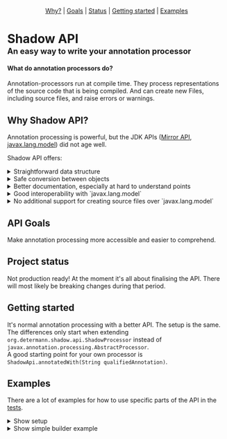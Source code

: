 <p align="center">
  <a href="#why-shadow-api">Why?</a> |
  <a href="#api-goals">Goals</a> |
  <a href="#project-status">Status</a> |
  <a href="#getting-started">Getting started</a> |
  <a href="#examples">Examples</a>
</p>

# Shadow API <br><b style="font-size: 65%">An easy way to write your annotation processor</b>


#### What do annotation processors do?

Annotation-processors run at compile time. They process representations of the source code that is being compiled. And can create 
new Files, including source files, and raise errors or warnings.


## Why Shadow API?

Annotation processing is powerful, but the JDK APIs 
(<a href = "https://docs.oracle.com/javase/7/docs/jdk/api/apt/mirror/overview-summary.html">Mirror API</a>,
<a href = "https://docs.oracle.com/en/java/javase/17/docs/api/java.compiler/javax/lang/model/package-summary.html">javax.lang.model</a>)
did not age well.

Shadow API offers:

<details><summary>Straightforward data structure</summary>
<table>
<tr>
<th>Shadow API</th>
<th>JDK</th>
</tr>
<tr>
<td width="280">

- Shadow
  - Declared
    - Class 
    - Enum 
    - Record 
    - Annotation
        - AnnotationUsage
  - Array
  - Executable
    - Constructor
    - Method
  - Intersection
  - Void
  - Module
  - Package
  - RecordComponent
  - Null
  - Primitive
  - Generic
  - Wildcard
  - Variable
    - EnumConstant
    - Field
    - Parameter
</td>
<td width="280">

- TypeMirror
  - ReferenceType
    - ArrayType  
    - DeclaredType  
    - ErrorType  
    - NullType  
    - TypeVariable
  - ExecutableType
  - IntersectionType
  - NoType
  - PrimitiveType
  - UnionType
  - WildcardType
  

- AnnotationMirror


- Element
  - ExecutableElement
  - ModuleElement
  - PackageElement
  - RecordComponentElement
  - TypeElement
  - TypeParameterElement
  - VariableElement
</td>
</tr>
</table>
</details>
<details><summary>Safe conversion between objects </summary>
<br/>

**Let's say you process the following class and want to get the type of the list**

````java
import java.util.List;

class MyClass
{
   private final List<String> myField;
}
````
<br/>
<table>
<tr>
<th>Shadow API</th>
<th>JDK</th>
</tr>
<tr>
<td width="50%">

````java
class ConversionTest
{
  @Test
  void testConversion()
  {
    CompilationTest
      .process(shadowApi ->
         {
           Shadow<TypeMirror> myField = shadowApi.getClassOrThrow("MyClass")
                                                 .getField("myField")
                                                 .getType();
           //Converters limit the conversion to possible types
           Shadow<TypeMirror> genericType = convert(myField)
                   .toInterfaceThrowOrThrow()
                   .getGenerics()
                   .get(0);
                   
           assertEquals(shadowApi.getClassOrThrow("java.lang.String"), 
                        genericType);
         })
      .withCodeToCompile("MyClass.java", """
         import java.util.List;
         class MyClass {
            private List<String> myField;
         }""")
      .compile();
  }
}
````
</td>
<td width="50%">

````java
class ConversionTest
{
  @Test
  void testConversion()
  {
    CompilationTest
      .process(shadowApi ->
         {
           Elements elements = shadowApi.getJdkApiContext().elements();
           //get a type -> Element data structure 
           List<? extends Element> myClass = elements.getTypeElement("MyClass")
                                                     .getEnclosedElements();

           //get fields of that type -> Element data structure 
           VariableElement myField = ElementFilter
                   .fieldsIn(myClass)
                   .stream()
                   .filter(field -> field.getSimpleName()
                                         .toString()
                                         .equals("myField"))
                   .findAny()
                   .orElseThrow();
           
           //get Generic -> switch to Type data structure  
           TypeMirror genericType = ((DeclaredType) myField.asType())
                   .getTypeArguments().get(0);
                   
           //switch back to Element data structure for comparison
           Element genericElement = ((DeclaredType) genericType).asElement();
           
           assertEquals(elements.getTypeElement("java.lang.String"),
                        genericElement);
         })
      .withCodeToCompile("MyClass.java", """
         import java.util.List;
         class MyClass {
            private List<String> myField;
         }""")
      .compile();
  }
}
````
</td>
</tr>
</table>
</details>
<details><summary>Better documentation, especially at hard to understand points</summary>

<table>
<tr>
<th>Shadow API</th>
<th>JDK</th>
</tr>
<tr>
<td width="50%">

````java
public interface Shadow
{
   //..
  /**
   * Information regarding generics is lost after the compilation. For Example 
   * {@code List<String>} becomes {@code List}. This method Does the same.
   * This can be useful if you want to check if a shadow implements for example 
   * {@link java.util.Collection} 
   * {@code shadowToTest.erasure().isSubtypeOf(shadowApi.getDeclaredOrThrow("java.util.Collection").erasure())}
   */
  Shadow<TypeMirror> erasure();
  //...
}
````
</td>
<td width="50%">

````java
public interface Types {
   //...
  /**
   * {@return the erasure of a type}
   *
   * @param t  the type to be erased
   * @throws IllegalArgumentException if given a type for a package or module
   * @jls 4.6 Type Erasure
   */
  TypeMirror erasure(TypeMirror t);
  //...
}
````
</td>
</tr>
</table>
</details>
<details><summary>Good interoperability with `javax.lang.model`</summary>

<table>
<tr>
<th>Shadow API</th>
<th>JDK</th>
</tr>
<tr>
<td width="50%">

````java
class ConversionTest
{
  @Test
  void testConversion1()
  {
    CompilationTest
      .process(shadowApi ->
         {
           //shadow -> jdk
           RoundEnvironment roundEnv = shadowApi.getJdkApiContext().roundEnv();
           Elements elements = shadowApi.getJdkApiContext().elements();
           Types types = shadowApi.getJdkApiContext().types();
           Messager messager = shadowApi.getJdkApiContext().messager();
           Map<String, String> options = shadowApi.getJdkApiContext().options();
           Filer filer = shadowApi.getJdkApiContext().filer();
           SourceVersion sourceVersion = shadowApi.getJdkApiContext().sourceVersion();
           Locale locale = shadowApi.getJdkApiContext().locale();
           boolean previewEnabled = shadowApi.getJdkApiContext().isPreviewEnabled();

           Element typeElement = shadowApi.getClassOrThrow("java.lang.String").getElement();
           TypeMirror mNyClass1 = shadowApi.getClassOrThrow("java.lang.String").getMirror();
         })
      .compile();
  }
}
````
</td>
<td width="50%">

````java
class ConversionTest extends AbstractProcessor
{
  @Override
  public boolean process(Set<? extends TypeElement> annotations, RoundEnvironment roundEnv)
  {
    //jdk -> shadow
    ShadowApi shadowApi = ShadowApi.create(processingEnv, roundEnv, 0);

    Shadow<? extends TypeMirror> shadow = shadowApi.getShadowFactory().shadowFromElement(null);
    Shadow<? extends TypeMirror> shadow1 = shadowApi.getShadowFactory().shadowFromType(null);
    List<AnnotationUsage> annotationUsages = shadowApi.getShadowFactory().annotationUsage(null);

    return false;
  }
}
````
</td>
</tr>
</table>
</details>
<details><summary>No additional support for creating source files over `javax.lang.model`</summary>
</details>


## API Goals

Make annotation processing more accessible and easier to comprehend.


## Project status

Not production ready! At the moment it's all about finalising the API. There will most likely be breaking changes during that period.

## Getting started

It's normal annotation processing with a better API. The setup is the same. The differences only start when extending
`org.determann.shadow.api.ShadowProcessor` instead of `javax.annotation.processing.AbstractProcessor`.<br>
A good starting point for your own processor is `ShadowApi.annotatedWith(String qualifiedAnnotation)`.


## Examples

There are a lot of examples for how to use specific parts of the API in the [tests](/shadow-api-17/src/test/java/org/determann/shadow/api).

<details><summary>Show setup</summary>
<p>
We will create everything you need to get started with your first annotation processor in maven in this setup. 

### 1) Two Modules

In order to use the annotation processor to process the code that will be built later, the annotation processor must first be compiled.
Create two Maven modules for that. One having the code to process and one containing the annotation processor

#### processor module
````xml
<?xml version="1.0" encoding="UTF-8"?>
<project xmlns="http://maven.apache.org/POM/4.0.0"
         xmlns:xsi="http://www.w3.org/2001/XMLSchema-instance"
         xsi:schemaLocation="http://maven.apache.org/POM/4.0.0 http://maven.apache.org/xsd/maven-4.0.0.xsd">
    <modelVersion>4.0.0</modelVersion>
    <groupId>org.determann</groupId>
    <artifactId>processor-example</artifactId>
    <version>1.0-SNAPSHOT</version>
</project>
````

#### processed module
````xml
<?xml version="1.0" encoding="UTF-8"?>
<project xmlns="http://maven.apache.org/POM/4.0.0"
         xmlns:xsi="http://www.w3.org/2001/XMLSchema-instance"
         xsi:schemaLocation="http://maven.apache.org/POM/4.0.0 http://maven.apache.org/xsd/maven-4.0.0.xsd">
    <modelVersion>4.0.0</modelVersion>
    <groupId>org.determann</groupId>
    <artifactId>processed-example</artifactId>
    <version>1.0-SNAPSHOT</version>
</project>
````

### 2) Dependencies

The processor needs to depend on the `shadow-api`
````xml
        <dependency>
            <groupId>org.determann</groupId>
            <artifactId>shadow</artifactId>
            <version>1.0-SNAPSHOT</version>
        </dependency>
````

And the processed module need to depend on the processor module
````xml
        <dependency>
            <groupId>org.determann</groupId>
            <artifactId>processor-example</artifactId>
            <version>1.0-SNAPSHOT</version>
        </dependency>
````

### 3) Processor paths

The module being processed needs to know the module it's processed by
````xml
    <build>
        <plugins>
            <plugin>
                <groupId>org.apache.maven.plugins</groupId>
                <artifactId>maven-compiler-plugin</artifactId>
                <version>3.8.1</version>
                <configuration>
                    <annotationProcessorPaths>
                        <path>
                            <groupId>org.determann</groupId>
                            <artifactId>processor-example</artifactId>
                            <version>1.0-SNAPSHOT</version>
                        </path>
                    </annotationProcessorPaths>
                </configuration>
            </plugin>
        </plugins>
    </build>
````

### 4) Disable annotation processing

Disable annotation processing in the processor module. Otherwise, the annotation processor would be used to process itself
````xml
    <build>
        <plugins>
            <plugin>
                <groupId>org.apache.maven.plugins</groupId>
                <artifactId>maven-compiler-plugin</artifactId>
                <version>3.8.1</version>
                <configuration>
                    <source>17</source>
                    <target>17</target>
                    <!--                    don't compile the annotation processor using the annotation processor-->
                    <compilerArgument>-proc:none</compilerArgument>
                </configuration>
            </plugin>
        </plugins>
    </build>
````

### 5) The processor itself

Extend `ShadowProcessor` for your own processor and override `process()`
````java
import org.determann.shadow.api.ShadowApi;
import org.determann.shadow.api.ShadowProcessor;

public class MyProcessor extends ShadowProcessor
{
   @Override
   public void process(final ShadowApi shadowApi) {
   }
}
````

### 6) Register this processor

create a file in `src/main/resources/META-INF/services/` called `javax.annotation.processing.Processor` and add your qualified path

````text
org.determann.shadow.example.processor.MyProcessor
````

### 7) Annotation

Now create an Annotation to process in the processor module
````java
public @interface MyAnnotation {}
````

### 8) Process

And finally process anything annotated with that annotation 
````java
import org.determann.shadow.api.ShadowApi;
import org.determann.shadow.api.ShadowProcessor;

public class MyProcessor extends ShadowProcessor
{
   @Override
   public void process(final ShadowApi shadowApi) {
      for (Shadow<TypeMirror> shadow : shadowApi.annotatedWith("org.determann.shadow.example.processor.MyAnnotation").all())
      {
      }
   }
}
````

</p>
</details>

<details><summary>Show simple builder example</summary>
<p>

An annotation to mark classes
````java
@Target(ElementType.TYPE)
public @interface BuilderPattern {}
````
A Processor creating a simple Builder companion object
````java
import org.determann.shadow.api.ShadowApi;
import org.determann.shadow.api.ShadowProcessor;
import org.determann.shadow.api.shadow.Class;
import org.determann.shadow.api.wrapper.Property;

/**
 * Builds a companion Builder class for each annotated class
 */
public class ShadowBuilderProcessor extends ShadowProcessor
{
   @Override
   public void process(final ShadowApi shadowApi) {
      //iterate over every class annotated with the BuilderPattern annotation
      for (Class aClass : shadowApi.annotatedWith("org.determann.shadow.example.processor.builder.BuilderPattern").classes())
      {
         String toBuildQualifiedName = aClass.getQualifiedName();
         String builderQualifiedName = toBuildQualifiedName + "ShadowBuilder";//qualifiedName of the companion builder class
         String builderSimpleName = aClass.getSimpleName() + "ShadowBuilder";//simpleName of the companion builder class

         //create a record holding the code needed to render a property in the builder
         List<BuilderElement> builderElements = aClass.getProperties()
                                                      .stream()
                                                      .map(property -> renderProperty(builderSimpleName, toBuildQualifiedName, property))
                                                      .toList();

         //writes the builder
         shadowApi.writeSourceFile(builderQualifiedName, renderBuilder(aClass, toBuildQualifiedName, builderSimpleName, builderElements));
      }
   }

   /**
    * renders a companion builder class
    */
   private String renderBuilder(final Class aClass,
                                final String toBuildQualifiedName,
                                final String builderSimpleName,
                                final List<BuilderElement> builderElements) {

      String fields = builderElements.stream()
                                     .map(BuilderElement::field)
                                     .collect(Collectors.joining("\n\n"));

      String mutators = builderElements.stream()
                                       .map(BuilderElement::mutator)
                                       .collect(Collectors.joining("\n\n"));

      String setterInvocations = builderElements.stream()
                                                .map(BuilderElement::toBuildSetter)
                                                .collect(Collectors.joining("\n\n"));
      return """
            package %1$s;
                  
            public class %2$s{
               %3$s
                  
            %4$s
                  
               public %5$s build() {
                  %5$s %6$s = new %5$s();
                  %7$s
                  return %6$s;
               }
            }
            """.formatted(aClass.getPackage().getQualifiedName(),
                          builderSimpleName,
                          fields,
                          mutators,
                          toBuildQualifiedName,
                          aClass.getApi().to_lowerCamelCase(toBuildQualifiedName),
                          setterInvocations);
   }

   /**
    * Creates a {@link BuilderElement} for each property of the annotated pojo
    */
   private BuilderElement renderProperty(final String builderSimpleName, final String toBuildQualifiedName, final Property property) {
      String propertyName = property.getField().getSimpleName();
      String type = property.getField().getType().toString();
      String field = "private " + type + " " + propertyName + ";";

      String mutator = """
               public %1$s with%2$s(%3$s %4$s) {
                  this.%4$s = %4$s;
                  return this;
               }
            """.formatted(builderSimpleName,
                          property.getApi().to_UpperCamelCase(propertyName),
                          type,
                          propertyName);

      String toBuildSetter = property.getApi().to_lowerCamelCase(toBuildQualifiedName) + "." + property.getSetter().getSimpleName() +
                             "(" +
                             propertyName +
                             ");";

      return new BuilderElement(field, mutator, toBuildSetter);
   }

   /**
    * Used to render the code needed to render a property in the builder
    *
    * @param field ones rendered will hold the values being used to build the pojo
    * @param mutator ones rendered will set the value of the {@link #field}
    * @param toBuildSetter ones rendered will modify the build pojo
    */
   private record BuilderElement(String field, String mutator, String toBuildSetter) {}
}
````
For a simple pojo like
````java
@BuilderPattern
public class Customer
{
   public static CustomerShadowBuilder builder()
   {
      return new CustomerShadowBuilder();
   }
   
   private String name;

   public String getName() { return name; }

   public void setName(String name) { this.name = name; }
}
````
This builder would be generated
````java
public class CustomerShadowBuilder{
   private java.lang.String name;

   public CustomerShadowBuilder withName(java.lang.String name) {
      this.name = name;
      return this;
   }

   public org.determann.shadow.example.processed.Customer build() {
      org.determann.shadow.example.processed.Customer customer = new org.determann.shadow.example.processed.Customer();
      customer.setName(name);
      return customer;
   }
}
````
</p>
</details>
